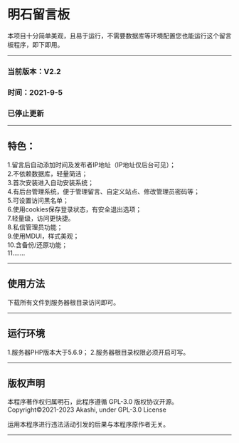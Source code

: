 # 明石留言板
 本项目十分简单美观，且易于运行，不需要数据库等环境配置您也能运行这个留言板程序，即下即用。
***

### 当前版本：V2.2 
### 时间：2021-9-5
### 已停止更新

***

## 特色：
1.留言后自动添加时间及发布者IP地址（IP地址仅后台可见）；<br>
2.不依赖数据库，轻量简洁；<br>
3.首次安装进入自动安装系统；<br>
4.有后台管理系统，便于管理留言、自定义站点、修改管理员密码等；<br>
5.可设置访问黑名单；<br>
6.使用cookies保存登录状态，有安全退出选项；<br>
7.轻量级，访问更快捷。<br>
8.私信管理员功能；<br>
9.使用MDUI，样式美观；<br>
10.含备份/还原功能；<br>
11.......
***

## 使用方法
下载所有文件到服务器根目录访问即可。

***

## 运行环境
1.服务器PHP版本大于5.6.9；
2.服务器根目录权限必须开启可写。

***

## 版权声明
本程序著作权归属明石，此程序遵循 GPL-3.0 版权协议开源。<br>
Copyright©2021-2023 Akashi, under GPL-3.0 License

运用本程序进行违法活动引发的后果与本程序原作者无关。
***
